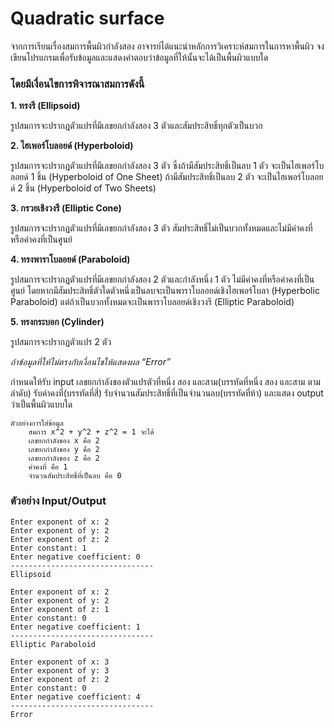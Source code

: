 # Quadratic surface
จากการเรียนเรื่องสมการพื้นผิวกำลังสอง อาจารย์ได้แนะนำหลักการวิเคราะห์สมการในการหาพื้นผิว จงเขียนโปรแกรมเพื่อรับข้อมูลและแสดงคำตอบว่าข้อมูลที่ให้นั้นจะได้เป็นพื้นผิวแบบใด

### โดยมีเงื่อนไขการพิจารณาสมการดังนี้
**1. ทรงรี (Ellipsoid)**

รูปสมการจะปรากฏตัวแปรที่มีเลขยกกำลังสอง 3 ตัวและสัมประสิทธิ์ทุกตัวเป็นบวก

**2. ไฮเพอร์โบลอยด์ (Hyperboloid)**

รูปสมการจะปรากฏตัวแปรที่มีเลขยกกำลังสอง 3 ตัว ซึ่งถ้ามีสัมประสิทธิ์เป็นลบ 1 ตัว จะเป็นไฮเพอร์โบลอยด์ 1 ชิ้น (Hyperboloid of One Sheet) ถ้ามีสัมประสิทธิ์เป็นลบ 2 ตัว จะเป็นไฮเพอร์โบลอยด์ 2 ชิ้น (Hyperboloid of Two Sheets)

**3. กรวยเชิงวงรี (Elliptic Cone)**

รูปสมการจะปรากฏตัวแปรที่มีเลขยกกำลังสอง 3 ตัว สัมประสิทธิ์ไม่เป็นบวกทั้งหมดและไม่มีค่าคงที่หรือค่าคงที่เป็นศูนย์

**4. ทรงพาราโบลอยด์ (Paraboloid)**

รูปสมการจะปรากฏตัวแปรที่มีเลขยกกำลังสอง 2 ตัวและกำลังหนึ่ง 1 ตัว ไม่มีค่าคงที่หรือค่าคงที่เป็นศูนย์               โดยหากมีสัมประสิทธิ์ตัวใดตัวหนึ่งเป็นลบจะเป็นพาราโบลอยด์เชิงไฮเพอร์โบลา (Hyperbolic Paraboloid) แต่ถ้าเป็นบวกทั้งหมดจะเป็นพาราโบลอยด์เชิงวงรี (Elliptic Paraboloid)

**5. ทรงกระบอก (Cylinder)**

รูปสมการจะปรากฏตัวแปร 2 ตัว

*ถ้าข้อมูลที่ให้ไม่ตรงกับเงื่อนไขให้แสดงผล “Error”*

กำหนดให้รับ input เลขยกกำลังของตัวแปรตัวที่หนึ่ง สอง และสาม(บรรทัดที่หนึ่ง สอง และสาม ตามลำดับ) รับค่าคงที่(บรรทัดที่สี่) รับจำนวนสัมประสิทธิ์ที่เป็นจำนวนลบ(บรรทัดที่ห้า) และแสดง output ว่าเป็นพื้นผิวแบบใด

```
ตัวอย่างการใส่ข้อมูล
    สมการ x^2 + y^2 + z^2 = 1 จะได้ 	
    เลขยกกำลังของ x คือ 2
    เลขยกกำลังของ y คือ 2
    เลขยกกำลังของ z คือ 2
    ค่าคงที่ คือ 1
    จำนวนสัมประสิทธิ์ที่เป็นลบ คือ 0
```

### ตัวอย่าง Input/Output
```
Enter exponent of x: 2
Enter exponent of y: 2
Enter exponent of z: 2
Enter constant: 1
Enter negative coefficient: 0
--------------------------------
Ellipsoid
```

```
Enter exponent of x: 2
Enter exponent of y: 2
Enter exponent of z: 1
Enter constant: 0
Enter negative coefficient: 1
--------------------------------
Elliptic Paraboloid
```

```
Enter exponent of x: 3
Enter exponent of y: 3
Enter exponent of z: 2
Enter constant: 0
Enter negative coefficient: 4
--------------------------------
Error
```
